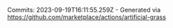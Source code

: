 Commits: 2023-09-19T16:11:55.259Z - Generated via https://github.com/marketplace/actions/artificial-grass
<br>
